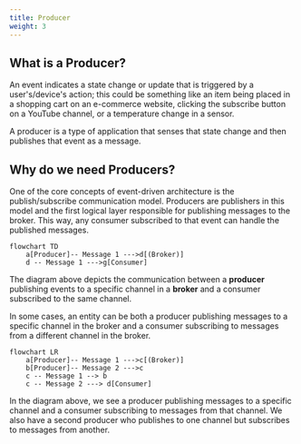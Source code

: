 ```yaml
---
title: Producer
weight: 3
---
```


## What is a Producer? 

An event indicates a state change or update that is triggered by a user's/device's action; this could be something like an item being placed in a shopping cart on an e-commerce website, clicking the subscribe button on a YouTube channel, or a temperature change in a sensor. 

A producer is a type of application that senses that state change and then publishes that event as a message.

## Why do we need Producers? 

One of the core concepts of event-driven architecture is the publish/subscribe communication model. Producers are publishers in this model and the first logical layer responsible for publishing messages to the broker. This way, any consumer subscribed to that event can handle the published messages.

```mermaid
flowchart TD
    a[Producer]-- Message 1 --->d[(Broker)]
    d -- Message 1 --->g[Consumer]
```
The diagram above depicts the communication between a **producer** publishing events to a specific channel in a **broker** and a consumer subscribed to the same channel.

In some cases, an entity can be both a producer publishing messages to a specific channel in the broker and a consumer subscribing to messages from a different channel in the broker.

```mermaid
flowchart LR
    a[Producer]-- Message 1 --->c[(Broker)]
    b[Producer]-- Message 2 --->c
    c -- Message 1 --> b
    c -- Message 2 ---> d[Consumer]
```

In the diagram above, we see a producer publishing messages to a specific channel and a consumer subscribing to messages from that channel. We also have a second producer who publishes to one channel but subscribes to messages from another.
